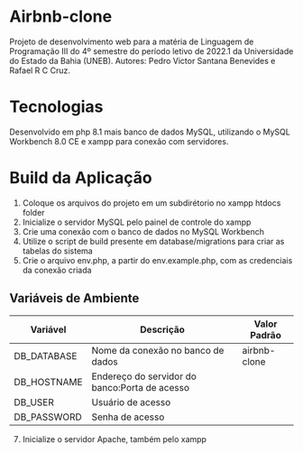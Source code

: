 # Airbnb-clone
Projeto de desenvolvimento web para a matéria de Linguagem de Programação III do 4º semestre do período letivo de 2022.1 da Universidade do Estado da Bahia (UNEB).
Autores: Pedro Victor Santana Benevides e Rafael R C Cruz.

# Tecnologias
Desenvolvido em php 8.1 mais banco de dados MySQL, utilizando o MySQL Workbench 8.0 CE e xampp para conexão com servidores.

# Build da Aplicação
1. Coloque os arquivos do projeto em um subdirétorio no xampp htdocs folder
2. Inicialize o servidor MySQL pelo painel de controle do xampp
3. Crie uma conexão com o banco de dados no MySQL Workbench
4. Utilize o script de build presente em database/migrations para criar as tabelas do sistema
5. Crie o arquivo env.php, a partir do env.example.php, com as credenciais da conexão criada

<h2 id="variaveis-ambiente">Variáveis de Ambiente</h2>

|Variável|Descrição|Valor Padrão|
|--------|---------|------------|
|DB_DATABASE|Nome da conexão no banco de dados|airbnb-clone|
|DB_HOSTNAME|Endereço do servidor do banco:Porta de acesso||
|DB_USER|Usuário de acesso||
|DB_PASSWORD|Senha de acesso||

7. Inicialize o servidor Apache, também pelo xampp
